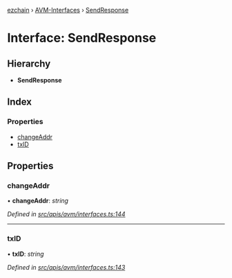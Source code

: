 [ezchain](../README.md) › [AVM-Interfaces](../modules/avm_interfaces.md) › [SendResponse](avm_interfaces.sendresponse.md)

# Interface: SendResponse

## Hierarchy

* **SendResponse**

## Index

### Properties

* [changeAddr](avm_interfaces.sendresponse.md#changeaddr)
* [txID](avm_interfaces.sendresponse.md#txid)

## Properties

###  changeAddr

• **changeAddr**: *string*

*Defined in [src/apis/avm/interfaces.ts:144](https://github.com/EZChain-core/ezchainjs/blob/5511161/src/apis/avm/interfaces.ts#L144)*

___

###  txID

• **txID**: *string*

*Defined in [src/apis/avm/interfaces.ts:143](https://github.com/EZChain-core/ezchainjs/blob/5511161/src/apis/avm/interfaces.ts#L143)*

